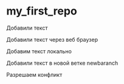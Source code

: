 # my_first_repo

Добавили текст

Добавили текст через веб браузер 

Добавим текст локально

Добавили текст в новой ветке newbaranch

Разрешаем конфликт
